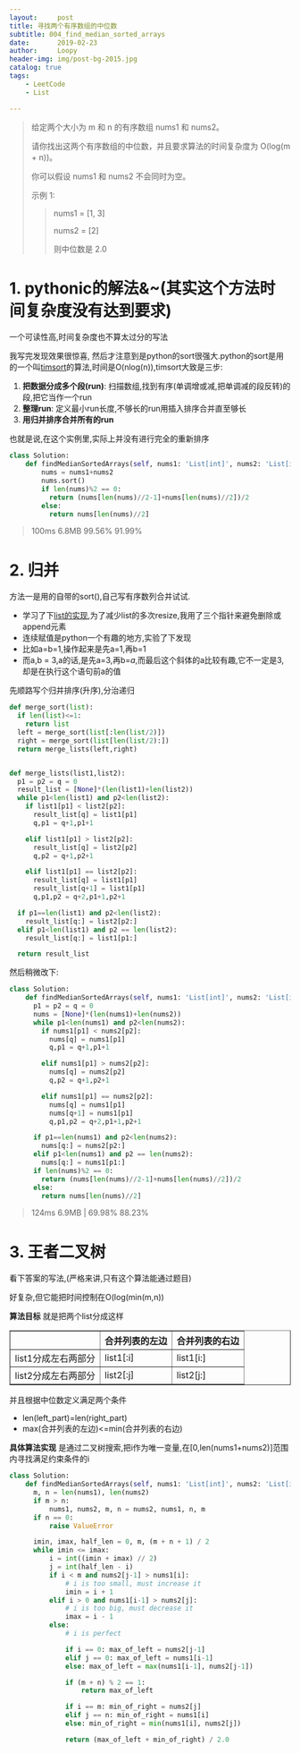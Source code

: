 ```yaml
---
layout:     post
title: 寻找两个有序数组的中位数
subtitle: 004_find_median_sorted_arrays
date:       2019-02-23
author:     Loopy
header-img: img/post-bg-2015.jpg
catalog: true
tags:
    - LeetCode
    - List

---
```


>给定两个大小为 m 和 n 的有序数组 nums1 和 nums2。
>
>请你找出这两个有序数组的中位数，并且要求算法的时间复杂度为 O(log(m + n))。
>
>你可以假设 nums1 和 nums2 不会同时为空。
>
>示例 1:
>>nums1 = [1, 3]
>>
>>nums2 = [2]
>>
>>则中位数是 2.0

# 1. pythonic的解法&~(其实这个方法时间复杂度没有达到要求)
一个可读性高,时间复杂度也不算太过分的写法

我写完发现效果很惊喜, 然后才注意到是python的sort很强大.python的sort是用的一个叫[timsort](https://www.infopulse.com/blog/timsort-sorting-algorithm/)的算法,时间是O(nlog(n)),timsort大致是三步:
 1. **把数据分成多个段(run)**: 扫描数组,找到有序(单调增或减,把单调减的段反转)的段,把它当作一个run
 2. **整理run**: 定义最小run长度,不够长的run用插入排序合并直至够长
 3. **用归并排序合并所有的run**


 也就是说,在这个实例里,实际上并没有进行完全的重新排序

```python
class Solution:
    def findMedianSortedArrays(self, nums1: 'List[int]', nums2: 'List[int]') -> 'float':
        nums = nums1+nums2
        nums.sort()
        if len(nums)%2 == 0:
          return (nums[len(nums)//2-1]+nums[len(nums)//2])/2
        else:
          return nums[len(nums)//2]
```
> 100ms 6.8MB 99.56% 91.99%

# 2. 归并
方法一是用的自带的sort(),自己写有序数列合并试试.

- 学习了下[list的实现](http://python.jobbole.com/82549/),为了减少list的多次resize,我用了三个指针来避免删除或append元素
- 连续赋值是python一个有趣的地方,实验了下发现
 - 比如a=b=1,操作起来是先a=1,再b=1
 - 而a,b = 3,a的话,是先a=3,再b=*a*,而最后这个斜体的a比较有趣,它不一定是3,却是在执行这个语句前a的值

先顺路写个归并排序(升序),分治递归
```python
def merge_sort(list):
  if len(list)<=1:
    return list
  left = merge_sort(list[:len(list/2)])
  right = merge_sort(list[len(list/2):])  
  return merge_lists(left,right)


def merge_lists(list1,list2):
  p1 = p2 = q = 0
  result_list = [None]*(len(list1)+len(list2))
  while p1<len(list1) and p2<len(list2):
    if list1[p1] < list2[p2]:
      result_list[q] = list1[p1]
      q,p1 = q+1,p1+1

    elif list1[p1] > list2[p2]:
      result_list[q] = list2[p2]
      q,p2 = q+1,p2+1

    elif list1[p1] == list2[p2]:
      result_list[q] = list1[p1]
      result_list[q+1] = list1[p1]
      q,p1,p2 = q+2,p1+1,p2+1

  if p1==len(list1) and p2<len(list2):
    result_list[q:] = list2[p2:]
  elif p1<len(list1) and p2 == len(list2):
    result_list[q:] = list1[p1:]

  return result_list
```

然后稍微改下:
```python
class Solution:
    def findMedianSortedArrays(self, nums1: 'List[int]', nums2: 'List[int]') -> 'float':
      p1 = p2 = q = 0
      nums = [None]*(len(nums1)+len(nums2))
      while p1<len(nums1) and p2<len(nums2):
        if nums1[p1] < nums2[p2]:
          nums[q] = nums1[p1]
          q,p1 = q+1,p1+1

        elif nums1[p1] > nums2[p2]:
          nums[q] = nums2[p2]
          q,p2 = q+1,p2+1

        elif nums1[p1] == nums2[p2]:
          nums[q] = nums1[p1]
          nums[q+1] = nums1[p1]
          q,p1,p2 = q+2,p1+1,p2+1

      if p1==len(nums1) and p2<len(nums2):
        nums[q:] = nums2[p2:]
      elif p1<len(nums1) and p2 == len(nums2):
        nums[q:] = nums1[p1:]
      if len(nums)%2 == 0:
        return (nums[len(nums)//2-1]+nums[len(nums)//2])/2
      else:
        return nums[len(nums)//2]
```
> 124ms 6.9MB | 69.98% 88.23%

# 3. 王者二叉树

看下答案的写法,(严格来讲,只有这个算法能通过题目)

好复杂,但它能把时间控制在O(log(min(m,n))

**算法目标** 就是把两个list分成这样

<table border="1">
  <tr>
    <th></th>
    <th>合并列表的左边</th>
    <th>合并列表的右边</th>
  </tr>
  <tr>
    <td>list1分成左右两部分</td>
    <td>list1[:i]</td>
    <td>list1[i:]</td>
  </tr>
  <tr>
    <td>list2分成左右两部分</td>
    <td>list2[:j]</td>
    <td>list2[j:]</td>
  </tr>
</table>

并且根据中位数定义满足两个条件
 - len(left_part)=len(right_part)
 - max(合并列表的左边)<=min(合并列表的右边)

**具体算法实现** 是通过二叉树搜索,把i作为唯一变量,在[0,len(nums1+nums2)]范围内寻找满足约束条件的i


```python
class Solution:
    def findMedianSortedArrays(self, nums1: 'List[int]', nums2: 'List[int]') -> 'float':
      m, n = len(nums1), len(nums2)
      if m > n:
          nums1, nums2, m, n = nums2, nums1, n, m
      if n == 0:
          raise ValueError

      imin, imax, half_len = 0, m, (m + n + 1) / 2
      while imin <= imax:
          i = int((imin + imax) // 2)
          j = int(half_len - i)
          if i < m and nums2[j-1] > nums1[i]:
              # i is too small, must increase it
              imin = i + 1
          elif i > 0 and nums1[i-1] > nums2[j]:
              # i is too big, must decrease it
              imax = i - 1
          else:
              # i is perfect

              if i == 0: max_of_left = nums2[j-1]
              elif j == 0: max_of_left = nums1[i-1]
              else: max_of_left = max(nums1[i-1], nums2[j-1])

              if (m + n) % 2 == 1:
                  return max_of_left

              if i == m: min_of_right = nums2[j]
              elif j == n: min_of_right = nums1[i]
              else: min_of_right = min(nums1[i], nums2[j])

              return (max_of_left + min_of_right) / 2.0
```
